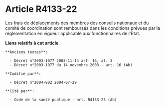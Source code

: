# Article R4133-22

Les frais de déplacements des membres des conseils nationaux et du comité de coordination sont remboursés dans les conditions
prévues par la réglementation en vigueur applicable aux fonctionnaires de l'Etat.

**Liens relatifs à cet article**

	**Anciens textes**:

	  - Décret n°2003-1077 2003-11-14 art. 16, al. 3
	  - Décret n°2003-1077 du 14 novembre 2003 - art. 16 (Ab)

	**Codifié par**:

	  - Décret n°2004-802 2004-07-29

	**Cité par**:

	  - Code de la santé publique - art. R4133-23 (Ab)
